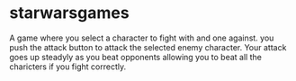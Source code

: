 # starwarsgames
A game where you select a character to fight with and one against.
you push the attack button to attack the selected enemy character.
Your attack goes up steadyly as you beat opponents allowing you to beat all the charicters if you fight correctly.

